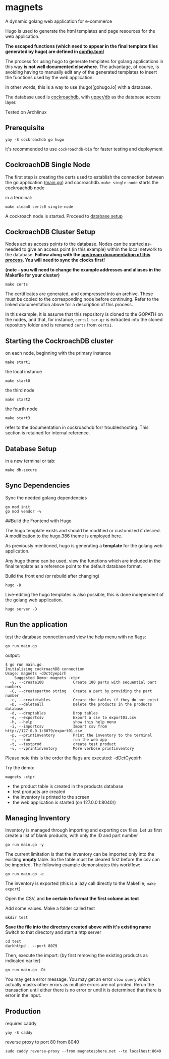 # magnets

A dynamic golang web application for e-commerce

Hugo is used to generate the html templates and page resources for the web application.

**The escaped functions (which need to appear in the final template files generated by hugo) are defined in [config.toml](/config.toml)**

The process for using hugo to generate templates for golang applications in this way __is not well documented elsewhere__. The advantage, of course, is avoiding having to manually edit any of the generated templates to insert the functions used by the web application.

In other words, this is a way to use (hugo)[gohugo.io] with a database.

The database used is [cockroachdb](https://www.cockroachlabs.com/docs/v20.2/build-a-go-app-with-cockroachdb-upperdb), with [upper/db](https://tour.upper.io/queries/01) as the database access layer.

Tested on Archlinux

## Prerequisite

```
yay -S cockroachdb go hugo
```
it's recommended to use `cockroachdb-bin` for faster testing and deployment

## CockroachDB Single Node

The first step is creating the certs used to establish the connection between the go application ([main.go](/main.go)) and cocroachdb. `make single-node` starts the cockroachdb node

in a terminal:
```
make clean0 certs0 single-node
```

A cockroach node is started. Proceed to [database setup](#database-setup)

## CockroachDB Cluster Setup

Nodes act as access points to the database. Nodes can be started as-needed to give an access point (in this example) within the local network to the database. **Follow along with the [upstream documentation of this process](https://www.cockroachlabs.com/docs/stable/deploy-cockroachdb-on-premises.html). You will need to sync the clocks first!**

**(note - you will need to change the example addresses and aliases in the Makefile for your cluster)**

```
make certs
```

The certificates are generated, and compressed into an archive. These must be copied to the corresponding node before continuing. Refer to the linked documentation above for a description of this process.

In this example, it is assume that this repository is cloned to the GOPATH on the nodes, and that, for instance, `certs1.tar.gz` is extracted into the cloned repository folder and is renamed `certs` from `certs1`.

## Starting the CockroachDB cluster

on each node, beginning with the primary instance
```
make start1
```

the local instance
```
make start0
```

the third node
```
make start2
```

the fourth node
```
make start3
```
refer to the documentation in cockroachdb forr troubleshooting. This section is retained for internal reference.

## Database Setup

in a new terminal or tab:
```
make db-secure
```

## Sync Dependencies

Sync the needed golang dependencies
```
go mod init
go mod vendor -v
```

##Build the Frontend with Hugo

The hugo template exists and should be modified or customized if desired. A modification to the hugo.386 theme is employed here.

As previously mentioned, hugo is generating a __template__ for the golang web application.

Any hugo theme can be used, view the functions which are included in the final template as a reference point to the default database format.

Build the front end (or rebuild after changing)
```
hugo -D
```

Live-editing the hugo templates is also possible, this is done independent of the golang web application.

```
hugo server -D
```

## Run the application
test the database connection and view the help menu with no flags:
```
go run main.go
```
output:
```
$ go run main.go
Initializing cockroachDB connection
Usage: magnets -dDctCyepirh
	Suggested Demo: magnets -ctpr
  -y, --create100             Create 100 parts with sequential part numbers
  -C, --createpartno string   Create a part by providing the part number
  -c, --createtables          Create the tables if they do not exist
  -D, --deleteall             Delete the products in the products database
  -d, --droptables            Drop tables
  -e, --exportcsv             Export a csv to export01.csv
  -h, --help                  show this help menu
  -i, --importcsv             Import csv from http://127.0.0.1:8079/export01.csv
  -p, --printinventory        Print the inventory to the terminal
  -r, --run                   run the web app
  -t, --testprod              create test product
  -v, --vprintinventory       More verbose printinventory

```

Please note this is the order the flags are executed: -dDctCyepirh

Try the demo:
```
magnets -ctpr
```
* the product table is created in the products database
* test products are created
* the inventory is printed to the screen
* the web application is started (on 127.0.0.1:8040/)

## Managing Inventory

Inventory is managed through importing and exporting csv files. Let us first create a list of blank products, with only the ID and part number

```
go run main.go -y
```

The current limitation is that the inventory can be imported only into the existing __empty__ table. So the table must be cleared first before the csv can be imported. The following example demonstrates this workflow:

```
go run main.go -e
```
The inventory is exported (this is a lazy call directly to the Makefile; `make export`)

Open the CSV, and **be certain to format the first column as text**

Add some values. Make a folder called test
```
mkdir test
```
**Save the file into the directory created above with it's existing name**
Switch to that directory and start a http server
```
cd test
darkhttpd . --port 8079
```

Then, execute the import: (by first removing the existing products as indicated earlier)
```
go run main.go -Di
```

You may get a error message. You may get an error `slow query` which actually masks other errors as multiple errors are not printed. Rerun the transaction until either there is no error or until it is determined that there is error in the input.

## Production

requires caddy

```
yay -S caddy
```

reverse proxy to port 80 from 8040

```
sudo caddy reverse-proxy --from magnetosphere.net --to localhost:8040
```
